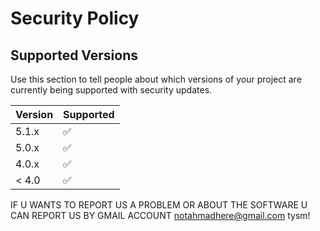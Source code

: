 # Security Policy

## Supported Versions

Use this section to tell people about which versions of your project are
currently being supported with security updates.

| Version | Supported          |
| ------- | ------------------ |
| 5.1.x   | :white_check_mark: |
| 5.0.x   | :white_check_mark:|
| 4.0.x   | :white_check_mark: |
| < 4.0   | :white_check_mark:                

IF U WANTS TO REPORT US A PROBLEM OR ABOUT THE SOFTWARE U CAN REPORT US BY GMAIL ACCOUNT notahmadhere@gmail.com
tysm!
